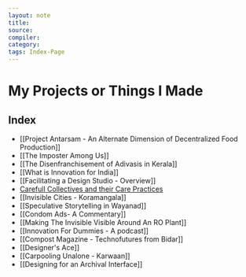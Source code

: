 ```yaml
---
layout: note
title:
source:
compiler:
category: 
tags: Index-Page
---
```


# My Projects or Things I Made

## Index

- [[Project Antarsam - An Alternate Dimension of Decentralized Food Production]]
- [[The Imposter Among Us]]
- [[The Disenfranchisement of Adivasis in Kerala]]
- [[What is Innovation for India]]
- [[Facilitating a Design Studio - Overview]]
- [Carefull Collectives and their Care Practices](https://osf.io/ds39u)
- [[Invisible Cities - Koramangala]]
- [[Speculative Storytelling in Wayanad]]
- [[Condom Ads- A Commentary]]
- [[Making The Invisible Visible Around An RO Plant]]
- [[Innovation For Dummies - A podcast]] 
- [[Compost Magazine - Technofutures from Bidar]]
- [[Designer's Ace]]
- [[Carpooling Unalone - Karwaan]]
- [[Designing for an Archival Interface]]
